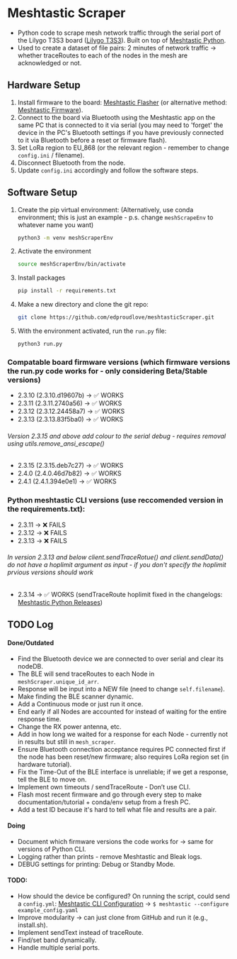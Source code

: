 # Meshtastic Scraper

- Python code to scrape mesh network traffic through the serial port of the Lilygo T3S3 board ([Lilygo T3S3](https://www.lilygo.cc/products/t3s3-v1-0)). Built on top of [Meshtastic Python](https://github.com/meshtastic/python).
- Used to create a dataset of file pairs: 2 minutes of network traffic -> whether traceRoutes to each of the nodes in the mesh are acknowledged or not.

## Hardware Setup

1. Install firmware to the board: [Meshtastic Flasher](https://flasher.meshtastic.org) (or alternative method: [Meshtastic Firmware](https://github.com/meshtastic/firmware)).
2. Connect to the board via Bluetooth using the Meshtastic app on the same PC that is connected to it via serial (you may need to 'forget' the device in the PC's Bluetooth settings if you have previously connected to it via Bluetooth before a reset or firmware flash).
3. Set LoRa region to EU_868 (or the relevant region - remember to change `config.ini` / filename).
4. Disconnect Bluetooth from the node.
5. Update `config.ini` accordingly and follow the software steps.

## Software Setup
1. Create the pip virtual environment: (Alternatively, use conda environment; this is just an example - p.s. change `meshScrapeEnv` to whatever name you want)
    ```bash
    python3 -m venv meshScraperEnv
    ```
2. Activate the environment
    ```bash
    source meshScraperEnv/bin/activate
    ```
3. Install packages
    ```bash
    pip install -r requirements.txt
    ```
4. Make a new directory and clone the git repo:
    ```bash
    git clone https://github.com/edproudlove/meshtasticScraper.git
    ```
5. With the environment activated, run the `run.py` file:
    ```bash
    python3 run.py
    ```

### Compatable board firmware versions (which firmware versions the run.py code works for - only considering Beta/Stable versions)
- 2.3.10 (2.3.10.d19607b) -> ✅ WORKS
- 2.3.11 (2.3.11.2740a56) -> ✅ WORKS 
- 2.3.12 (2.3.12.24458a7) -> ✅ WORKS  
- 2.3.13 (2.3.13.83f5ba0) -> ✅ WORKS 

###### Version 2.3.15 and above add colour to the serial debug - requires removal using utils.remove_ansi_escape()
- 2.3.15 (2.3.15.deb7c27) -> ✅ WORKS
- 2.4.0 (2.4.0.46d7b82) ->  ✅ WORKS
- 2.4.1 (2.4.1.394e0e1) ->  ✅ WORKS

### Python meshtastic CLI versions (use reccomended version in the requirements.txt): 
- 2.3.11 -> ❌ FAILS 
- 2.3.12 -> ❌ FAILS 
- 2.3.13 -> ❌ FAILS 

###### In version 2.3.13 and below client.sendTraceRotue() and client.sendData() do not have a hoplimit argument as input - if you don't specify the hoplimit prvious versions should work
- 2.3.14 -> ✅ WORKS (sendTraceRoute hoplimit fixed in the changelogs: [Meshtastic Python Releases](https://github.com/meshtastic/python/releases))


## TODO Log

#### Done/Outdated

- Find the Bluetooth device we are connected to over serial and clear its nodeDB.
- The BLE will send traceRoutes to each Node in `meshScraper.unique_id_arr`.
- Response will be input into a NEW file (need to change `self.filename`).
- Make finding the BLE scanner dynamic.
- Add a Continuous mode or just run it once.
- End early if all Nodes are accounted for instead of waiting for the entire response time.
- Change the RX power antenna, etc.
- Add in how long we waited for a response for each Node - currently not in results but still in `mesh_scraper`.
- Ensure Bluetooth connection acceptance requires PC connected first if the node has been reset/new firmware; also requires LoRa region set (in hardware tutorial).
- Fix the Time-Out of the BLE interface is unreliable; if we get a response, tell the BLE to move on.
- Implement own timeouts / sendTraceRoute - Don’t use CLI.
- Flash most recent firmware and go through every step to make documentation/tutorial + conda/env setup from a fresh PC.
- Add a test ID because it's hard to tell what file and results are a pair.

#### Doing

- Document which firmware versions the code works for -> same for versions of Python CLI.
- Logging rather than prints - remove Meshtastic and Bleak logs.
- DEBUG settings for printing: Debug or Standby Mode.

#### TODO:

- How should the device be configured? On running the script, could send a `config.yml`: [Meshtastic CLI Configuration](https://meshtastic.org/docs/software/python/cli/) -> `$ meshtastic --configure example_config.yaml`
- Improve modularity -> can just clone from GitHub and run it (e.g., install.sh).
- Implement sendText instead of traceRoute.
- Find/set band dynamically.
- Handle multiple serial ports.